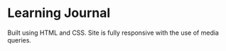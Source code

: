# Learning Journal

Built using HTML and CSS. Site is fully responsive with the use of media queries. 
